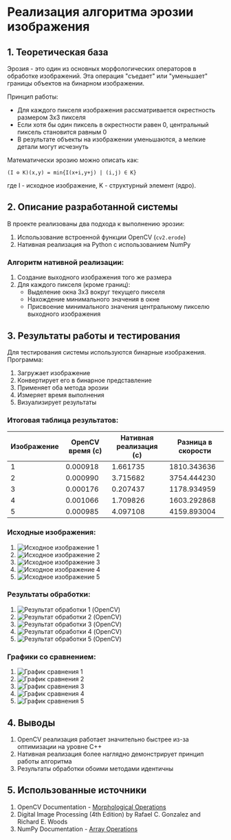 # Реализация алгоритма эрозии изображения

## 1. Теоретическая база

Эрозия - это один из основных морфологических операторов в обработке изображений. Эта операция "съедает" или "уменьшает" границы объектов на бинарном изображении. 

Принцип работы:
- Для каждого пикселя изображения рассматривается окрестность размером 3x3 пикселя
- Если хотя бы один пиксель в окрестности равен 0, центральный пиксель становится равным 0
- В результате объекты на изображении уменьшаются, а мелкие детали могут исчезнуть

Математически эрозию можно описать как:
```
(I ⊖ K)(x,y) = min{I(x+i,y+j) | (i,j) ∈ K}
```
где I - исходное изображение, K - структурный элемент (ядро).

## 2. Описание разработанной системы

В проекте реализованы два подхода к выполнению эрозии:

1. Использование встроенной функции OpenCV (`cv2.erode`)
2. Нативная реализация на Python с использованием NumPy

### Алгоритм нативной реализации:
1. Создание выходного изображения того же размера
2. Для каждого пикселя (кроме границ):
   - Выделение окна 3x3 вокруг текущего пикселя
   - Нахождение минимального значения в окне
   - Присвоение минимального значения центральному пикселю выходного изображения

## 3. Результаты работы и тестирования

Для тестирования системы используются бинарные изображения. Программа:
1. Загружает изображение
2. Конвертирует его в бинарное представление
3. Применяет оба метода эрозии
4. Измеряет время выполнения
5. Визуализирует результаты

### Итоговая таблица результатов:

| Изображение | OpenCV время (с) | Нативная реализация (с) | Разница в скорости |
|-------------|-------------------|--------------------------|--------------------|
| 1           | 0.000918          | 1.661735                 | 1810.343636        |
| 2           | 0.000990          | 3.715682                 | 3754.444230        |
| 3           | 0.000176          | 0.207437                 | 1178.934959        |
| 4           | 0.001066          | 1.709826                 | 1603.292868        |
| 5           | 0.000985          | 4.097108                 | 4159.893004        |

### Исходные изображения:

1. ![Исходное изображение 1](images/originals/test_image_1.jpg)  
2. ![Исходное изображение 2](images/originals/test_image_2.jpg)  
3. ![Исходное изображение 3](images/originals/test_image_3.jpg)  
4. ![Исходное изображение 4](images/originals/test_image_4.jpg)  
5. ![Исходное изображение 5](images/originals/test_image_5.jpg)  

### Результаты обработки:

1. ![Результат обработки 1 (OpenCV)](images/results/result_plot_1.jpg)  
2. ![Результат обработки 2 (OpenCV)](images/results/result_plot_2.jpg)  
3. ![Результат обработки 3 (OpenCV)](images/results/result_plot_3.jpg)  
4. ![Результат обработки 4 (OpenCV)](images/results/result_plot_4.jpg)  
5. ![Результат обработки 5 (OpenCV)](images/results/result_plot_5.jpg)  

### Графики со сравнением:

1. ![График сравнения 1](images/graphs/graphic_1.jpg)  
2. ![График сравнения 2](images/graphs/graphic_2.jpg)  
3. ![График сравнения 3](images/graphs/graphic_3.jpg)  
4. ![График сравнения 4](images/graphs/graphic_4.jpg)  
5. ![График сравнения 5](images/graphs/graphic_5.jpg)  

## 4. Выводы

1. OpenCV реализация работает значительно быстрее из-за оптимизации на уровне C++
2. Нативная реализация более наглядно демонстрирует принцип работы алгоритма
3. Результаты обработки обоими методами идентичны

## 5. Использованные источники

1. OpenCV Documentation - [Morphological Operations](https://docs.opencv.org/master/d9/d61/tutorial_py_morphological_ops.html)
2. Digital Image Processing (4th Edition) by Rafael C. Gonzalez and Richard E. Woods
3. NumPy Documentation - [Array Operations](https://numpy.org/doc/stable/reference/arrays.html)
